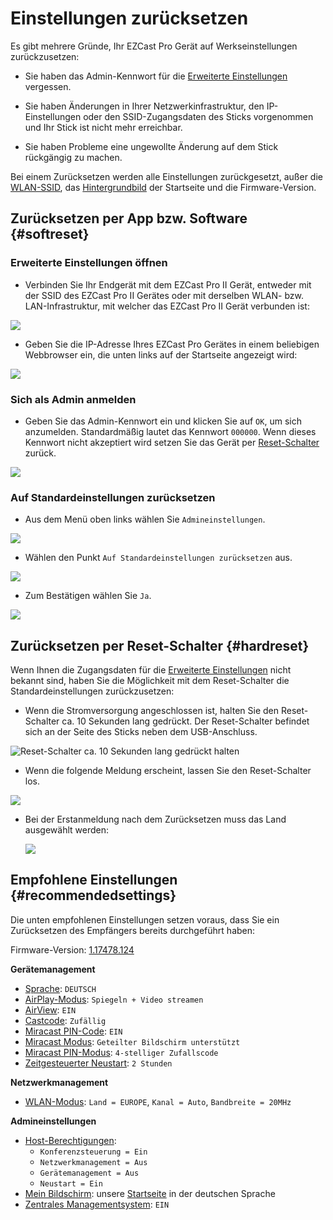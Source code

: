 # Einstellungen zurücksetzen

Es gibt mehrere Gründe, Ihr EZCast Pro Gerät auf Werkseinstellungen zurückzusetzen:

* Sie haben das Admin-Kennwort für die [Erweiterte Einstellungen](adv.settings.md) vergessen.

* Sie haben Änderungen in Ihrer Netzwerkinfrastruktur, den IP-Einstellungen oder den SSID-Zugangsdaten des Sticks vorgenommen und Ihr Stick ist nicht mehr erreichbar.

* Sie haben Probleme eine ungewollte Änderung auf dem Stick rückgängig zu machen.

Bei einem Zurücksetzen werden alle Einstellungen zurückgesetzt, außer die [WLAN-SSID](adv.settings.md#Geraetename), das [Hintergrundbild](adv.settings.md#Mein-Bildschirm) der  Startseite und die Firmware-Version.

## Zurücksetzen per App bzw. Software {#softreset}

### Erweiterte Einstellungen öffnen

* Verbinden Sie Ihr Endgerät mit dem EZCast Pro II Gerät, entweder mit der SSID des EZCast Pro II Gerätes oder mit derselben WLAN- bzw. LAN-Infrastruktur, mit welcher das EZCast Pro II Gerät verbunden ist:

![](/assets/img/proII.network.connect.png)

* Geben Sie die IP-Adresse Ihres EZCast Pro Gerätes in einem beliebigen Webbrowser ein, die unten links auf der Startseite angezeigt wird:

![](/assets/img/proII_IP.connect.png)

### Sich als Admin anmelden

* Geben Sie das Admin-Kennwort ein und klicken Sie auf `OK`, um sich anzumelden. Standardmäßig lautet das Kennwort `000000`. Wenn dieses Kennwort nicht akzeptiert wird setzen Sie das Gerät per [Reset-Schalter](reset.md#hardreset) zurück.

![](/assets/img/EZCastII_Login.png)

### Auf Standardeinstellungen zurücksetzen

* Aus dem Menü oben links wählen Sie `Admineinstellungen`.

![](/assets/img/ezcastpro.II.select.admineinstellungen.png)

* Wählen den Punkt `Auf Standardeinstellungen zurücksetzen` aus.

![](/assets/img/ezcastpro.II.Standardeinstellungen.zuruecksetzen.png)

* Zum Bestätigen wählen Sie `Ja`.

![](/assets/img/Reset.png)


## Zurücksetzen per Reset-Schalter {#hardreset}

Wenn Ihnen die Zugangsdaten für die [Erweiterte Einstellungen](adv.settings.md) nicht bekannt sind, haben Sie die Möglichkeit mit dem Reset-Schalter die Standardeinstellungen zurückzusetzen:

* Wenn die Stromversorgung angeschlossen ist, halten Sie den Reset-Schalter ca. 10 Sekunden lang gedrückt. Der Reset-Schalter befindet sich an der Seite des Sticks neben dem USB-Anschluss.

![Reset-Schalter ca. 10 Sekunden lang gedrückt halten](/assets/img/ProII-Press-Reset-Button.png)

* Wenn die folgende Meldung erscheint, lassen Sie den Reset-Schalter los.

![](/assets/img/Reset_config_complete.png)

*  Bei der Erstanmeldung nach dem Zurücksetzen muss das Land ausgewählt werden:

   ![](/assets/img/wifi.land.selection.png)
   
## Empfohlene Einstellungen {#recommendedsettings}

Die unten empfohlenen Einstellungen setzen voraus, dass Sie ein Zurücksetzen des Empfängers bereits durchgeführt haben:

Firmware-Version: [1.17478.124](whatsnew.md#20240327-117478124)

**Gerätemanagement**

* [Sprache](adv.settings.md#Sprache): `DEUTSCH`
* [AirPlay-Modus](adv.settings.md#AirPlayMode): `Spiegeln + Video streamen`
* [AirView](adv.settings.md#AirView): `EIN`
* [Castcode](adv.settings.md#Castcode): `Zufällig`
* [Miracast PIN-Code](adv.settings.md#Miracast): `EIN`
* [Miracast Modus](adv.settings.md#Miracast): `Geteilter Bildschirm unterstützt`
* [Miracast PIN-Modus](adv.settings.md#Miracast): `4-stelliger Zufallscode`
* [Zeitgesteuerter Neustart](adv.settings.md#timedrestart): `2 Stunden`

**Netzwerkmanagement**

* [WLAN-Modus](adv.settings.md#Wifi-Channel): `Land = EUROPE`, `Kanal = Auto`, `Bandbreite = 20MHz`

**Admineinstellungen**

* [Host-Berechtigungen](adv.settings.md#Host-permissions):
    * `Konferenzsteuerung = Ein`
    * `Netzwerkmanagement = Aus`
    * `Gerätemanagement = Aus`
    * `Neustart = Ein`
* [Mein Bildschirm](adv.settings.md#Mein-Bildschirm): unsere [Startseite](https://download.stueber.de/doc/de/ezcastpro/EZCastProV2_StartseiteDE.png) in der deutschen Sprache
* [Zentrales Managementsystem](adv.settings.md#AirView): `EIN`